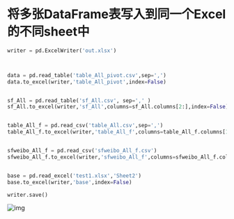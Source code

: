 # 将多张DataFrame表写入到同一个Excel的不同sheet中

```python
writer = pd.ExcelWriter('out.xlsx')



data = pd.read_table('table_All_pivot.csv',sep=',')
data.to_excel(writer,'table_All_pivot',index=False)


sf_All = pd.read_table('sf_All.csv', sep=',' )
sf_All.to_excel(writer,'sf_All',columns=sf_All.columns[2:],index=False)


table_All_f = pd.read_csv('table_All.csv',sep=',')
table_All_f.to_excel(writer,'table_All_f',columns=table_All_f.columns[1:],index=False)


sfweibo_All_f = pd.read_csv('sfweibo_All_f.csv')
sfweibo_All_f.to_excel(writer,'sfweibo_All_f',columns=sfweibo_All_f.columns[1:],index=False)


base = pd.read_excel('test1.xlsx','Sheet2')
base.to_excel(writer,'base',index=False)

writer.save()
```

![img](https://img-blog.csdn.net/20170629112127764?watermark/2/text/aHR0cDovL2Jsb2cuY3Nkbi5uZXQvdTAxMjA2Mzc3Mw==/font/5a6L5L2T/fontsize/400/fill/I0JBQkFCMA==/dissolve/70/gravity/Center)

